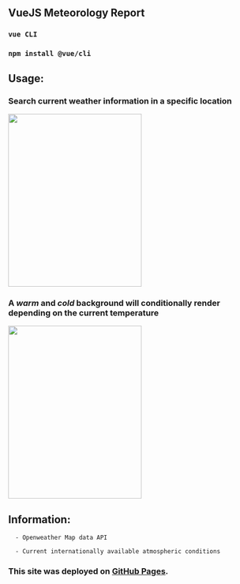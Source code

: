 ## VueJS Meteorology Report

### `vue CLI`

### `npm install @vue/cli`

## Usage:

### Search current weather information in a specific location

 <img src="https://user-images.githubusercontent.com/38336934/80925273-9cbe4400-8d4b-11ea-9feb-cf4d141c771c.png" width="270" height="350">

### A _warm_ and _cold_ background will conditionally render depending on the current temperature

 <img src="https://user-images.githubusercontent.com/38336934/80925276-a051cb00-8d4b-11ea-8f68-0aed265f0fcd.png" width="270" height="350">

## Information:

      - Openweather Map data API

      - Current internationally available atmospheric conditions

### This site was deployed on [GitHub Pages](https://fancystacks.github.io/vuejs-meteorology/).
